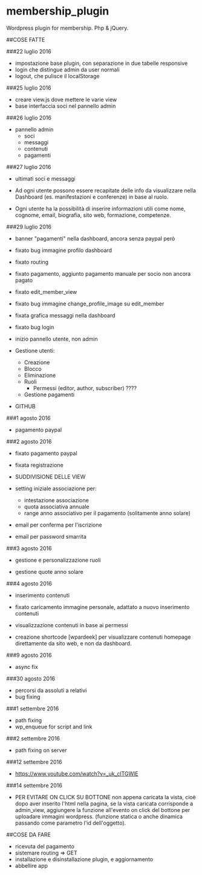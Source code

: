 # membership_plugin
Wordpress plugin for membership. Php &amp; jQuery.

##COSE FATTE

###22 luglio 2016

* impostazione base plugin, con separazione in due tabelle responsive
* login che distingue admin da user normali
* logout, che pulisce il localStorage

###25 luglio 2016

* creare view.js dove mettere le varie view
* base interfaccia soci nel pannello admin

###26 luglio 2016

* pannello admin
	- soci
	- messaggi
	- contenuti 
	- pagamenti

###27 luglio 2016

* ultimati soci e messaggi

* Ad ogni utente possono essere recapitate delle info da visualizzare nella Dashboard (es. manifestazioni e conferenze) in base al ruolo.

* Ogni utente ha la possibilità di inserire informazioni utili come nome, cognome, email, biografia, sito web, formazione, competenze.

###29 luglio 2016

* banner "pagamenti" nella dashboard, ancora senza paypal però
* fixato bug immagine profilo dashboard
* fixato routing
* fixato pagamento, aggiunto pagamento manuale per socio non ancora pagato
* fixato edit_member_view
* fixato bug immagine change_profile_image su edit_member
* fixata grafica messaggi nella dashboard
* fixato bug login

* inizio pannello utente, non admin

* Gestione utenti:
	- Creazione
	- Blocco
	- Eliminazione
	- Ruoli
		- Permessi (editor, author, subscriber) ????
	- Gestione pagamenti

* GITHUB

###1 agosto 2016

* pagamento paypal

###2 agosto 2016

* fixato pagamento paypal

* fixata registrazione

* SUDDIVISIONE DELLE VIEW

* setting iniziale associazione per:
	- intestazione associazione
	- quota associativa annuale
	- range anno associativo per il pagamento (solitamente anno solare)

* email per conferma per l'iscrizione
* email per password smarrita

###3 agosto 2016

* gestione e personalizzazione ruoli

* gestione quote anno solare

###4 agosto 2016

* inserimento contenuti

* fixato caricamento immagine personale, adattato a nuovo inserimento contenuti

* visualizzazione contenuti in base ai permessi

* creazione shortcode [wpardeek] per visualizzare contenuti homepage direttamente da sito web, e non da dashboard.

###9 agosto 2016

* async fix

###30 agosto 2016

* percorsi da assoluti a relativi
* bug fixing

###1 settembre 2016

* path fixing
* wp_enqueue for script and link

###2 settembre 2016

* path fixing on server

###12 settembre 2016

* https://www.youtube.com/watch?v=_uk_clTGWlE

###14 settembre 2016

* PER EVITARE ON CLICK SU BOTTONE non appena caricata la vista, cioè dopo aver inserito l'html nella pagina, se la vista caricata corrisponde a admin_view, aggiungere la funzione all'evento on click del bottone per uploadare immagini wordpress. (funzione statica o anche dinamica passando come parametro l'id dell'oggetto). 


##COSE DA FARE

* ricevuta del pagamento
* sistemare routing => GET
* installazione e disinstallazione plugin, e aggiornamento
* abbellire app